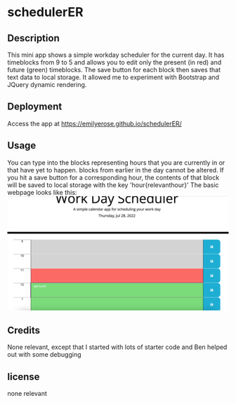 # schedulerER

## Description
This mini app shows a simple workday scheduler for the current day. It has timeblocks from 9 to 5 and allows you to edit only the present (in red) and future (green) timeblocks. The save button for each block then saves that text data to local storage.
It allowed me to experiment with Bootstrap and JQuery dynamic rendering.

## Deployment
Access the app at https://emilyerose.github.io/schedulerER/ 

## Usage
You can type into the blocks representing hours that you are currently in or that have yet to happen. blocks from earlier in the day cannot be altered. If you hit a save button for a corresponding hour, the contents of that block will be saved to local storage with the key 'hour{relevanthour}'
The basic webpage looks like this: 
![screenshot of the app](./screenshot.png)

## Credits
None relevant, except that I started with lots of starter code and Ben helped out with some debugging

## license
none relevant